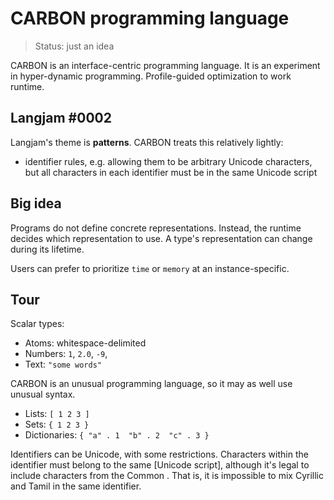 # CARBON programming language

> Status: just an idea

CARBON is an interface-centric programming language. It is an experiment in hyper-dynamic programming. Profile-guided optimization to work runtime.


## Langjam #0002

Langjam's theme is **patterns**. CARBON treats this relatively lightly:

- identifier rules, e.g. allowing them to be arbitrary Unicode characters, but all characters in each identifier must be in the same Unicode script


## Big idea

Programs do not define concrete representations. Instead, the runtime decides which representation to use. A type's representation can change during its lifetime.

Users can prefer to prioritize `time` or `memory` at an instance-specific.


## Tour

Scalar types:

- Atoms: whitespace-delimited
- Numbers: `1`, `2.0`, `-9`,
- Text: `"some words"`

CARBON is an unusual programming language, so it may as well use unusual syntax.

- Lists: `[ 1 2 3 ]`
- Sets: `{ 1 2 3 }`
- Dictionaries: `{ "a" . 1  "b" . 2  "c" . 3 }`

Identifiers can be Unicode, with some restrictions. Characters within the identifier must belong to the same [Unicode script], although it's legal to include characters from the Common . That is, it is impossible to mix Cyrillic and Tamil in the same identifier.


[Unicode group]: https://en.wikipedia.org/wiki/Script_(Unicode)